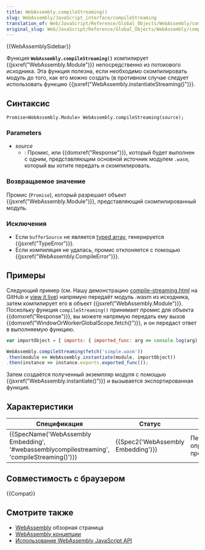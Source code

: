 ```yaml
---
title: WebAssembly.compileStreaming()
slug: WebAssembly/JavaScript_interface/compileStreaming
translation_of: Web/JavaScript/Reference/Global_Objects/WebAssembly/compileStreaming
original_slug: Web/JavaScript/Reference/Global_Objects/WebAssembly/compileStreaming
---
```


{{WebAssemblySidebar}}

Функция **`WebAssembly.compileStreaming()`** компилирует {{jsxref("WebAssembly.Module")}} непосредственно из потокового исходника. Эта функция полезна, если необходимо скомпилировать модуль до того, как его можно создать (в противном случае следует использовать функцию {{jsxref("WebAssembly.instantiateStreaming()")}}.

## Синтаксис

```
Promise<WebAssembly.Module> WebAssembly.compileStreaming(source);
```

### Parameters

- _source_
  - : Промис, или {{domxref("Response")}}, который будет выполнен с одним, представляющим основной источник модулем `.wasm`, который вы хотите передать и скомпилировать.

### Возвращаемое значение

Промис (`Promise`), который разрешает объект {{jsxref("WebAssembly.Module")}}, представляющий скомпилированный модуль.

### Исключения

- Если `bufferSource` не является [typed array](/ru/docs/Web/JavaScript/Typed_arrays), генерируется {{jsxref("TypeError")}}.
- Если компиляция не удалась, промис отклоняется с помощью {{jsxref("WebAssembly.CompileError")}}.

## Примеры

Следующий пример (см. Нашу демонстрацию [compile-streaming.html](https://github.com/mdn/webassembly-examples/blob/master/js-api-examples/compile-streaming.html) на GitHub и [view it live](https://mdn.github.io/webassembly-examples/js-api-examples/compile-streaming.html)) напрямую передаёт модуль .wasm из исходника, затем компилирует его в объект {{jsxref("WebAssembly.Module")}}.
Поскольку функция `compileStreaming()` принимает промис для объекта {{domxref("Response")}}, вы можете напрямую передать ему вызов {{domxref("WindowOrWorkerGlobalScope.fetch()")}}, и он передаст ответ в выполняемую функцию.

```js
var importObject = { imports: { imported_func: arg => console.log(arg) } };

WebAssembly.compileStreaming(fetch('simple.wasm'))
.then(module => WebAssembly.instantiate(module, importObject))
.then(instance => instance.exports.exported_func());
```

Затем создаётся полученный экземпляр модуля с помощью {{jsxref("WebAssembly.instantiate()")}} и вызывается экспортированная функция.

## Характеристики

| Спецификация                                                                                                             | Статус                                       | Коммент                             |
| ------------------------------------------------------------------------------------------------------------------------ | -------------------------------------------- | ----------------------------------- |
| {{SpecName('WebAssembly Embedding', '#webassemblycompilestreaming', 'compileStreaming()')}} | {{Spec2('WebAssembly Embedding')}} | Первоначальное определение проекта. |

## Совместимость с браузером

{{Compat}}

## Смотрите также

- [WebAssembly](/ru/docs/WebAssembly) обзорная страница
- [WebAssembly концепции](/ru/docs/WebAssembly/Concepts)
- [Использование WebAssembly JavaScript API](/ru/docs/WebAssembly/Using_the_JavaScript_API)
